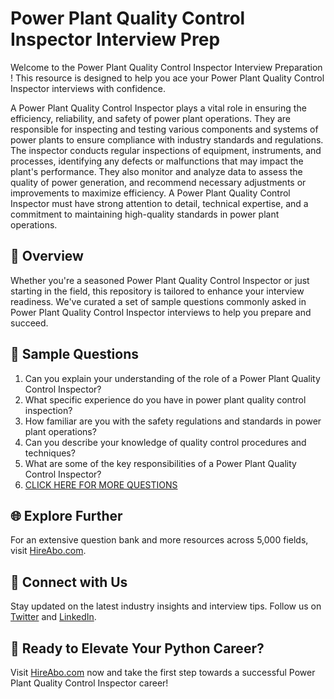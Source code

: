 # Power Plant Quality Control Inspector Interview Prep

Welcome to the Power Plant Quality Control Inspector Interview Preparation ! This resource is designed to help you ace your Power Plant Quality Control Inspector interviews with confidence.

A Power Plant Quality Control Inspector plays a vital role in ensuring the efficiency, reliability, and safety of power plant operations. They are responsible for inspecting and testing various components and systems of power plants to ensure compliance with industry standards and regulations. The inspector conducts regular inspections of equipment, instruments, and processes, identifying any defects or malfunctions that may impact the plant's performance. They also monitor and analyze data to assess the quality of power generation, and recommend necessary adjustments or improvements to maximize efficiency. A Power Plant Quality Control Inspector must have strong attention to detail, technical expertise, and a commitment to maintaining high-quality standards in power plant operations.

## 🚀 Overview

Whether you're a seasoned Power Plant Quality Control Inspector or just starting in the field, this repository is tailored to enhance your interview readiness. We've curated a set of sample questions commonly asked in Power Plant Quality Control Inspector interviews to help you prepare and succeed.

## 📝 Sample Questions

1. Can you explain your understanding of the role of a Power Plant Quality Control Inspector?
2. What specific experience do you have in power plant quality control inspection?
3. How familiar are you with the safety regulations and standards in power plant operations?
4. Can you describe your knowledge of quality control procedures and techniques?
5. What are some of the key responsibilities of a Power Plant Quality Control Inspector?
6. [CLICK HERE FOR MORE QUESTIONS](https://hireabo.com/job/20_4_36/Power%20Plant%20Quality%20Control%20Inspector)

## 🌐 Explore Further

For an extensive question bank and more resources across 5,000 fields, visit [HireAbo.com](https://www.hireabo.com).

## 📱 Connect with Us

Stay updated on the latest industry insights and interview tips. Follow us on [Twitter](https://twitter.com/hireabo) and [LinkedIn](https://www.linkedin.com/in/hire-abo-3609972a8/).

## 🚀 Ready to Elevate Your Python Career?

Visit [HireAbo.com](https://www.hireabo.com) now and take the first step towards a successful Power Plant Quality Control Inspector career!